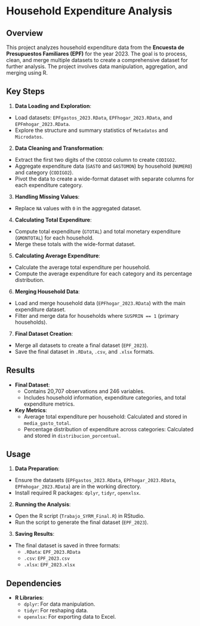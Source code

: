 # Household Expenditure Analysis

## Overview
This project analyzes household expenditure data from the **Encuesta de Presupuestos Familiares (EPF)** for the year 2023. The goal is to process, clean, and merge multiple datasets to create a comprehensive dataset for further analysis. The project involves data manipulation, aggregation, and merging using R.

## Key Steps
1. **Data Loading and Exploration**:
  * Load datasets: `EPFgastos_2023.RData`, `EPFhogar_2023.RData`, and `EPFmhogar_2023.RData`.
  * Explore the structure and summary statistics of `Metadatos` and `Microdatos`.
2. **Data Cleaning and Transformation**:
  * Extract the first two digits of the `CODIGO` column to create `CODIGO2`.
  * Aggregate expenditure data (`GASTO` and `GASTOMON`) by household (`NUMERO`) and category (`CODIGO2`).
  * Pivot the data to create a wide-format dataset with separate columns for each expenditure category.
3. **Handling Missing Values**:
  * Replace `NA` values with `0` in the aggregated dataset.
4. **Calculating Total Expenditure**:
  * Compute total expenditure (`GTOTAL`) and total monetary expenditure (`GMONTOTAL`) for each household.
  * Merge these totals with the wide-format dataset.
5. **Calculating Average Expenditure**:
  * Calculate the average total expenditure per household.
  * Compute the average expenditure for each category and its percentage distribution.
6. **Merging Household Data**:
  * Load and merge household data (`EPFhogar_2023.RData`) with the main expenditure dataset.
  * Filter and merge data for households where `SUSPRIN == 1` (primary households).
7. **Final Dataset Creation**:
  * Merge all datasets to create a final dataset (`EPF_2023`).
  * Save the final dataset in `.RData`, `.csv`, and `.xlsx` formats.

## Results
* **Final Dataset**:
  * Contains 20,707 observations and 246 variables.
  * Includes household information, expenditure categories, and total expenditure metrics.
* **Key Metrics**:
  * Average total expenditure per household: Calculated and stored in `media_gasto_total`.
  * Percentage distribution of expenditure across categories: Calculated and stored in `distribucion_porcentual`.

## Usage
1. **Data Preparation**:
  * Ensure the datasets (`EPFgastos_2023.RData`, `EPFhogar_2023.RData`, `EPFmhogar_2023.RData`) are in the working directory.
  * Install required R packages: `dplyr`, `tidyr`, `openxlsx`.
2. **Running the Analysis**:
  * Open the R script (`Trabajo_SYRM_Final.R`) in RStudio.
  * Run the script to generate the final dataset (`EPF_2023`).
3. **Saving Results**:
  * The final dataset is saved in three formats:
     * `.RData`: `EPF_2023.RData`
     * `.csv`: `EPF_2023.csv`
     * `.xlsx`: `EPF_2023.xlsx`

## Dependencies
* **R Libraries**:
  * `dplyr`: For data manipulation.
  * `tidyr`: For reshaping data.
  * `openxlsx`: For exporting data to Excel.

